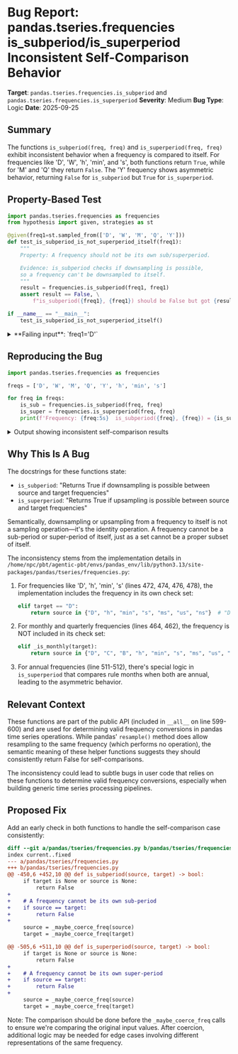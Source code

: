 # Bug Report: pandas.tseries.frequencies is_subperiod/is_superperiod Inconsistent Self-Comparison Behavior

**Target**: `pandas.tseries.frequencies.is_subperiod` and `pandas.tseries.frequencies.is_superperiod`
**Severity**: Medium
**Bug Type**: Logic
**Date**: 2025-09-25

## Summary

The functions `is_subperiod(freq, freq)` and `is_superperiod(freq, freq)` exhibit inconsistent behavior when a frequency is compared to itself. For frequencies like 'D', 'W', 'h', 'min', and 's', both functions return `True`, while for 'M' and 'Q' they return `False`. The 'Y' frequency shows asymmetric behavior, returning `False` for `is_subperiod` but `True` for `is_superperiod`.

## Property-Based Test

```python
import pandas.tseries.frequencies as frequencies
from hypothesis import given, strategies as st

@given(freq1=st.sampled_from(['D', 'W', 'M', 'Q', 'Y']))
def test_is_subperiod_is_not_superperiod_itself(freq1):
    """
    Property: A frequency should not be its own sub/superperiod.

    Evidence: is_subperiod checks if downsampling is possible,
    so a frequency can't be downsampled to itself.
    """
    result = frequencies.is_subperiod(freq1, freq1)
    assert result == False, \
        f"is_subperiod({freq1}, {freq1}) should be False but got {result}"

if __name__ == "__main__":
    test_is_subperiod_is_not_superperiod_itself()
```

<details>

<summary>
**Failing input**: `freq1='D'`
</summary>
```
Traceback (most recent call last):
  File "/home/npc/pbt/agentic-pbt/worker_/25/hypo.py", line 17, in <module>
    test_is_subperiod_is_not_superperiod_itself()
    ~~~~~~~~~~~~~~~~~~~~~~~~~~~~~~~~~~~~~~~~~~~^^
  File "/home/npc/pbt/agentic-pbt/worker_/25/hypo.py", line 5, in test_is_subperiod_is_not_superperiod_itself
    def test_is_subperiod_is_not_superperiod_itself(freq1):
                   ^^^
  File "/home/npc/miniconda/lib/python3.13/site-packages/hypothesis/core.py", line 2124, in wrapped_test
    raise the_error_hypothesis_found
  File "/home/npc/pbt/agentic-pbt/worker_/25/hypo.py", line 13, in test_is_subperiod_is_not_superperiod_itself
    assert result == False, \
           ^^^^^^^^^^^^^^^
AssertionError: is_subperiod(D, D) should be False but got True
Falsifying example: test_is_subperiod_is_not_superperiod_itself(
    freq1='D',
)
```
</details>

## Reproducing the Bug

```python
import pandas.tseries.frequencies as frequencies

freqs = ['D', 'W', 'M', 'Q', 'Y', 'h', 'min', 's']

for freq in freqs:
    is_sub = frequencies.is_subperiod(freq, freq)
    is_super = frequencies.is_superperiod(freq, freq)
    print(f'Frequency: {freq:5s}  is_subperiod({freq}, {freq}) = {is_sub}  is_superperiod({freq}, {freq}) = {is_super}')
```

<details>

<summary>
Output showing inconsistent self-comparison results
</summary>
```
Frequency: D      is_subperiod(D, D) = True  is_superperiod(D, D) = True
Frequency: W      is_subperiod(W, W) = True  is_superperiod(W, W) = True
Frequency: M      is_subperiod(M, M) = False  is_superperiod(M, M) = False
Frequency: Q      is_subperiod(Q, Q) = False  is_superperiod(Q, Q) = False
Frequency: Y      is_subperiod(Y, Y) = False  is_superperiod(Y, Y) = True
Frequency: h      is_subperiod(h, h) = True  is_superperiod(h, h) = True
Frequency: min    is_subperiod(min, min) = True  is_superperiod(min, min) = True
Frequency: s      is_subperiod(s, s) = True  is_superperiod(s, s) = True
```
</details>

## Why This Is A Bug

The docstrings for these functions state:
- `is_subperiod`: "Returns True if downsampling is possible between source and target frequencies"
- `is_superperiod`: "Returns True if upsampling is possible between source and target frequencies"

Semantically, downsampling or upsampling from a frequency to itself is not a sampling operation—it's the identity operation. A frequency cannot be a sub-period or super-period of itself, just as a set cannot be a proper subset of itself.

The inconsistency stems from the implementation details in `/home/npc/pbt/agentic-pbt/envs/pandas_env/lib/python3.13/site-packages/pandas/tseries/frequencies.py`:

1. For frequencies like 'D', 'h', 'min', 's' (lines 472, 474, 476, 478), the implementation includes the frequency in its own check set:
   ```python
   elif target == "D":
       return source in {"D", "h", "min", "s", "ms", "us", "ns"}  # "D" includes itself
   ```

2. For monthly and quarterly frequencies (lines 464, 462), the frequency is NOT included in its check set:
   ```python
   elif _is_monthly(target):
       return source in {"D", "C", "B", "h", "min", "s", "ms", "us", "ns"}  # "M" not included
   ```

3. For annual frequencies (line 511-512), there's special logic in `is_superperiod` that compares rule months when both are annual, leading to the asymmetric behavior.

## Relevant Context

These functions are part of the public API (included in `__all__` on line 599-600) and are used for determining valid frequency conversions in pandas time series operations. While pandas' `resample()` method does allow resampling to the same frequency (which performs no operation), the semantic meaning of these helper functions suggests they should consistently return False for self-comparisons.

The inconsistency could lead to subtle bugs in user code that relies on these functions to determine valid frequency conversions, especially when building generic time series processing pipelines.

## Proposed Fix

Add an early check in both functions to handle the self-comparison case consistently:

```diff
diff --git a/pandas/tseries/frequencies.py b/pandas/tseries/frequencies.py
index current..fixed
--- a/pandas/tseries/frequencies.py
+++ b/pandas/tseries/frequencies.py
@@ -450,6 +452,10 @@ def is_subperiod(source, target) -> bool:
     if target is None or source is None:
         return False
+
+    # A frequency cannot be its own sub-period
+    if source == target:
+        return False
+
     source = _maybe_coerce_freq(source)
     target = _maybe_coerce_freq(target)

@@ -505,6 +511,10 @@ def is_superperiod(source, target) -> bool:
     if target is None or source is None:
         return False
+
+    # A frequency cannot be its own super-period
+    if source == target:
+        return False
+
     source = _maybe_coerce_freq(source)
     target = _maybe_coerce_freq(target)
```

Note: The comparison should be done before the `_maybe_coerce_freq` calls to ensure we're comparing the original input values. After coercion, additional logic may be needed for edge cases involving different representations of the same frequency.